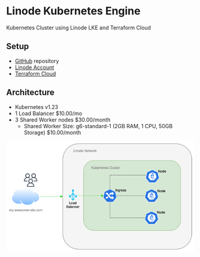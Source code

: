 # Linode Kubernetes Engine

Kubernetes Cluster using Linode LKE and Terraform Cloud

## Setup

* [GitHub](https://github.com) repository
* [Linode Account](https://www.linode.com)
* [Terraform Cloud](https://cloud.hashicorp.com/products/terraform)

## Architecture

* Kubernetes v1.23
* 1 Load Balancer $10.00/mo
* 3 Shared Worker nodes $30.00/month
  * Shared Worker Size: g6-standard-1 (2GB RAM, 1 CPU, 50GB Storage) $10.00/month

![Diagrama](img/diagram.png)
